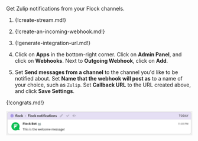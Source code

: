 Get Zulip notifications from your Flock channels.

1. {!create-stream.md!}

1. {!create-an-incoming-webhook.md!}

1. {!generate-integration-url.md!}

1. Click on **Apps** in the bottom-right corner.
   Click on **Admin Panel**, and click on **Webhooks**.
   Next to **Outgoing Webhook**, click on **Add**.

1. Set **Send messages from a channel** to the channel you'd like to be notified about.
   Set **Name that the webhook will post as** to a name of your choice, such as `Zulip`.
   Set **Callback URL** to the URL created above, and click **Save Settings**.

{!congrats.md!}

![](/static/images/integrations/flock/001.png)
